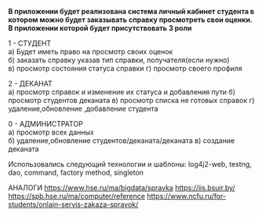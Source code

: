 
**В приложении будет реализована система личный кабинет студента в котором можно будет заказывать 
справку просмотреть свои оценки. В приложении которой будет присутствовать 3 роли**

1 - СТУДЕНТ  
а) Будет иметь право на просмотр своих оценок                
б) заказать справку указав тип справки, получателя(если нужно)                  
в) просмотр состояния статуса справки
г) просмотр своего профиля

2 - ДЕКАНАТ  
а) просмотр справок и изменение их статуса и добавления пути
б) просмотр студентов деканата
в) просмотр списка не готовых справок
г) удаление,обновление ,добавление студента   

0 - АДМИНИСТРАТОР  
а) просмотр всех данных  
б) удаление,обновление студентов/деканата/деканата
в) создание деканата

Использовались следующий технологии и шаблоны:
log4j2-web, testng, dao, command, factory method, singleton

АНАЛОГИ
https://www.hse.ru/ma/bigdata/spravka
https://iis.bsuir.by/
https://spb.hse.ru/ma/computer/reference
https://www.ncfu.ru/for-students/onlain-servis-zakaza-spravok/